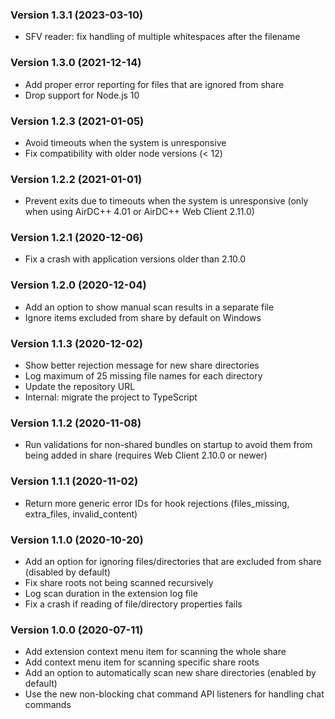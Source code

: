 ### Version 1.3.1 (2023-03-10)

- SFV reader: fix handling of multiple whitespaces after the filename

### Version 1.3.0 (2021-12-14)

- Add proper error reporting for files that are ignored from share
- Drop support for Node.js 10

### Version 1.2.3 (2021-01-05)

- Avoid timeouts when the system is unresponsive
- Fix compatibility with older node versions (< 12)

### Version 1.2.2 (2021-01-01)

- Prevent exits due to timeouts when the system is unresponsive (only when using AirDC++ 4.01 or AirDC++ Web Client 2.11.0)

### Version 1.2.1 (2020-12-06)

- Fix a crash with application versions older than 2.10.0

### Version 1.2.0 (2020-12-04)

- Add an option to show manual scan results in a separate file
- Ignore items excluded from share by default on Windows

### Version 1.1.3 (2020-12-02)

- Show better rejection message for new share directories
- Log maximum of 25 missing file names for each directory
- Update the repository URL
- Internal: migrate the project to TypeScript

### Version 1.1.2 (2020-11-08)

- Run validations for non-shared bundles on startup to avoid them from being added in share (requires Web Client 2.10.0 or newer)

### Version 1.1.1 (2020-11-02)

- Return more generic error IDs for hook rejections (files_missing, extra_files, invalid_content)

### Version 1.1.0 (2020-10-20)

- Add an option for ignoring files/directories that are excluded from share (disabled by default)
- Fix share roots not being scanned recursively
- Log scan duration in the extension log file
- Fix a crash if reading of file/directory properties fails

### Version 1.0.0 (2020-07-11)

- Add extension context menu item for scanning the whole share
- Add context menu item for scanning specific share roots
- Add an option to automatically scan new share directories (enabled by default)
- Use the new non-blocking chat command API listeners for handling chat commands